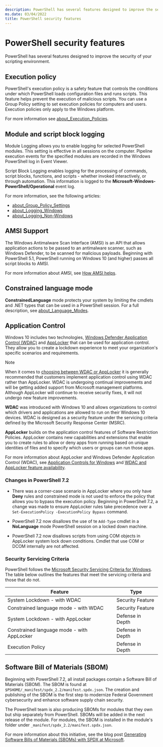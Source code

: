 ```yaml
---
description: PowerShell has several features designed to improve the security of your scripting environment.
ms.date: 03/04/2022
title: PowerShell security features
---
```

# PowerShell security features

PowerShell has several features designed to improve the security of your scripting environment.

## Execution policy

PowerShell's execution policy is a safety feature that controls the conditions under which
PowerShell loads configuration files and runs scripts. This feature helps prevent the execution of
malicious scripts. You can use a Group Policy setting to set execution policies for computers and
users. Execution policies only apply to the Windows platform.

For more information see [about_Execution_Policies][exe-policy].

## Module and script block logging

Module Logging allows you to enable logging for selected PowerShell modules. This setting is
effective in all sessions on the computer. Pipeline execution events for the specified modules
are recorded in the Windows PowerShell log in Event Viewer.

Script Block Logging enables logging for the processing of commands, script blocks,
functions, and scripts - whether invoked interactively, or through automation. This information is
logged to the **Microsoft-Windows-PowerShell/Operational** event log.

For more information, see the following articles:

- [about_Group_Policy_Settings][logging]
- [about_Logging_Windows][log-win]
- [about_Logging_Non-Windows][log-unix]

## AMSI Support

The Windows Antimalware Scan Interface (AMSI) is an API that allows application actions to be passed
to an antimalware scanner, such as Windows Defender, to be scanned for malicious payloads. Beginning
with PowerShell 5.1, PowerShell running on Windows 10 (and higher) passes all script blocks to AMSI.

For more information about AMSI, see [How AMSI helps](/windows/win32/amsi/how-amsi-helps).

## Constrained language mode

**ConstrainedLanguage** mode protects your system by limiting the cmdlets and .NET types that can be
used in a PowerShell session. For a full description, see [about_Language_Modes][lang-modes].

## Application Control

Windows 10 includes two technologies, [Windows Defender Application Control (WDAC)][WDAC] and
[AppLocker][applocker] that can be used for application control. They allow you to create a lockdown
experience to meet your organization's specific scenarios and requirements.

> [!NOTE]
> When it comes to [choosing between WDAC or AppLocker][choosing] it is generally recommended that
> customers implement application control using WDAC rather than AppLocker. WDAC is undergoing
> continual improvements and will be getting added support from Microsoft management platforms.
> Although AppLocker will continue to receive security fixes, it will not undergo new feature
> improvements.

**WDAC** was introduced with Windows 10 and allows organizations to control which drivers and
applications are allowed to run on their Windows 10 devices. WDAC is designed as a security feature
under the servicing criteria defined by the Microsoft Security Response Center (MSRC).

**AppLocker** builds on the application control features of Software Restriction Policies.
AppLocker contains new capabilities and extensions that enable you to create rules to allow or deny
apps from running based on unique identities of files and to specify which users or groups can run
those apps.

For more information about AppLocker and Windows Defender Application Control (WDAC), see
[Application Controls for Windows][WDAC] and
[WDAC and AppLocker feature availability][availability].

### Changes in PowerShell 7.2

- There was a corner-case scenario in AppLocker where you only have **Deny** rules and constrained
  mode is not used to enforce the policy that allows you to bypass the execution policy. Beginning
  in PowerShell 7.2, a change was made to ensure AppLocker rules take precedence over a
  `Set-ExecutionPolicy -ExecutionPolicy Bypass` command.

- PowerShell 7.2 now disallows the use of te `Add-Type` cmdlet in a **NoLanguage** mode PowerShell
  session on a locked down machine.

- PowerShell 7.2 now disallows scripts from using COM objects in AppLocker system lock down
  conditions. Cmdlet that use COM or DCOM internally are not affected.

### Security Servicing Criteria

PowerShell follows the [Microsoft Security Servicing Criteria for Windows][mssec].
The table below outlines the features that meet the servicing criteria and those that do not.

|                  Feature                   |       Type       |
| ------------------------------------------ | ---------------- |
| System Lockdown - with WDAC                | Security Feature |
| Constrained language mode - with WDAC      | Security Feature |
| System Lockdown - with AppLocker           | Defense in Depth |
| Constrained language mode - with AppLocker | Defense in Depth |
| Execution Policy                           | Defense in Depth |

## Software Bill of Materials (SBOM)

Beginning with PowerShell 7.2, all install packages contain a Software Bill of Materials (SBOM). The
SBOM is found at `$PSHOME/_manifest/spdx_2.2/manifest.spdx.json`. The creation and publishing of the
SBOM is the first step to modernize Federal Government cybersecurity and enhance software supply
chain security.

The PowerShell team is also producing SBOMs for modules that they own but ship separately from
PowerShell. SBOMs will be added in the next release of the module. For modules, the SBOM is
installed in the module's folder under
`_manifest/spdx_2.2/manifest.spdx.json`.

For more information about this initiative, see the blog post
[Generating Software Bills of Materials (SBOMs) with SPDX at Microsoft][sbomblog].

<!-- link references -->
[applocker]: /windows/security/threat-protection/windows-defender-application-control/applocker/what-is-applocker
[availability]: /windows/security/threat-protection/windows-defender-application-control/feature-availability
[choosing]: /windows/security/threat-protection/windows-defender-application-control/wdac-and-applocker-overview#choose-when-to-use-wdac-or-applocker
[exe-policy]: /powershell/module/microsoft.powershell.core/about/about_execution_policies
[lang-modes]: /powershell/module/microsoft.powershell.core/about/about_language_modes
[log-unix]: /powershell/module/microsoft.powershell.core/about/about_logging_non-windows
[log-win]: /powershell/module/microsoft.powershell.core/about/about_logging_windows
[logging]: /powershell/module/microsoft.powershell.core/about/about_group_policy_settings#turn-on-module-logging
[mssec]: https://www.microsoft.com/msrc/windows-security-servicing-criteria
[WDAC]: /windows/security/threat-protection/windows-defender-application-control/windows-defender-application-control
[sbomblog]: https://devblogs.microsoft.com/engineering-at-microsoft/generating-software-bills-of-materials-sboms-with-spdx-at-microsoft/

